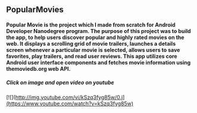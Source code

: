 ## PopularMovies
#### Popular Movie is the project which I made from scratch for Android Developer Nanodegree program. The purpose of this project was to build the app, to help users discover popular and highly rated movies on the web. It displays a scrolling grid of movie trailers, launches a details screen whenever a particular movie is selected, allows users to save favorites, play trailers, and read user reviews. This app utilizes core Android user interface components and fetches movie information using themoviedb.org web API.
##### Click on image and open video on youtube
[![](http://img.youtube.com/vi/kSzq3fyg85w/0.j](https://www.youtube.com/watch?v=kSzq3fyg85w)
